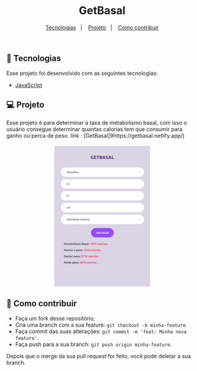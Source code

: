 <h1 align="center">
 GetBasal
</h1>


<p align="center">
  <a href="#rocket-tecnologias">Tecnologias</a>&nbsp;&nbsp;&nbsp;|&nbsp;&nbsp;&nbsp;
  <a href="#-projeto">Projeto</a>&nbsp;&nbsp;&nbsp;|&nbsp;&nbsp;&nbsp;
  <a href="#-como-contribuir">Como contribuir</a>
</p>

<br>

## :rocket: Tecnologias

Esse projeto foi desenvolvido com as seguintes tecnologias:

- [JavaScript](https://developer.mozilla.org/pt-BR/docs/Web/JavaScript)


## 💻 Projeto

Esse projeto é para determinar a taxa de metabolismo basal, com isso o usuário consegue determinar quantas calorias tem que consumir para ganho ou perca de peso.
link : [GetBasal]9https://getbasal.netlify.app/)

<h4 align="center">
  <img src='./images/print.png' width='50%' heigth='50%'>
</h4>

## 🤔 Como contribuir

- Faça um fork desse repositório;
- Cria uma branch com a sua feature: `git checkout -b minha-feature`.
- Faça commit das suas alterações: `git commit -m 'feat: Minha nova feature'`.
- Faça push para a sua branch: `git push origin minha-feature`.

Depois que o merge da sua pull request for feito, você pode deletar a sua branch.



